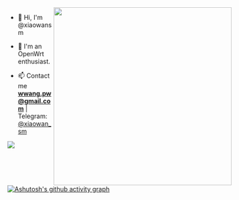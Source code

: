 

<img align="right" width="400" src="https://streak-stats.demolab.com?user=xiaowansm5&hide_border=%E9%94%99%E8%AF%AF%E7%9A%84">

- 👋 Hi, I'm @xiaowansm

- 💞️ I'm an OpenWrt enthusiast.

- 📫 Contact me **wwang.pw@gmail.com** | 
Telegram: [@xiaowan_sm](https://t.me/xiaowan_sm)

![](https://cdn.jsdelivr.net/gh/xiaowansm5/xiaowansm5@main/assets/github-contribution-grid-snake.svg)

[![Ashutosh's github activity graph](https://github-readme-activity-graph.yuyangyu755.repl.co/graph?username=xiaowansm5&theme=github-light)](https://github.com/xiaowansm5)




